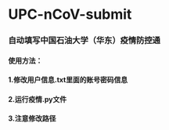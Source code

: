 # UPC-nCoV-submit
### 自动填写中国石油大学（华东）疫情防控通
#### 使用方法：
#### 1.修改用户信息.txt里面的账号密码信息
#### 2.运行疫情.py文件
#### 3.注意修改路径
